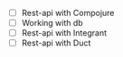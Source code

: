 - [ ] Rest-api with Compojure
- [ ] Working with db
- [ ] Rest-api with Integrant
- [ ] Rest-api with Duct
